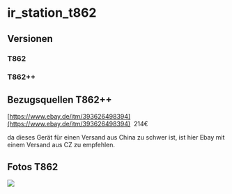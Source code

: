 # ir\_station\_t862

## Versionen

### T862

### T862++

## Bezugsquellen T862++

[https://www.ebay.de/itm/393626498394](https://www.ebay.de/itm/393626498394)  214€

da dieses Gerät für einen Versand aus China zu schwer ist, ist hier Ebay mit einem Versand aus CZ zu empfehlen. 

## Fotos T862

![](https://user-images.githubusercontent.com/69573151/201538847-cb5ee1c2-a59c-4074-8c87-1fb1b98dce81.jpg)

